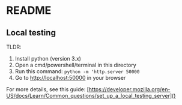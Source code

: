 # README

## Local testing
TLDR:
1. Install python (version 3.x)
2. Open a cmd/powershell/terminal in this directory
3. Run this command: `python -m 'http.server 50000`
4. Go to [http://localhost:50000]() in your browser

For more details, see this guide:
[https://developer.mozilla.org/en-US/docs/Learn/Common_questions/set_up_a_local_testing_server]()
